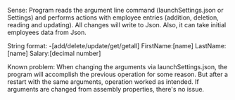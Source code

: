 Sense:
Program reads the argument line command (launchSettings.json or Settings) and performs actions with employee entries (addition, deletion, reading and updating).
All changes will write to Json. Also, it can take initial employees data from Json.

String format:
-[add/delete/update/get/getall] FirstName:[name] LastName:[name] Salary:[decimal number]

Known problem:
When changing the arguments via launchSettings.json, the program will accomplish the previous operation for some reason. But after a restart with the same arguments, operation worked as intended.
If arguments are changed from assembly properties, there's no issue.
